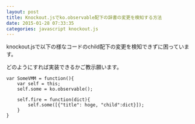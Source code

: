 ```yaml
---
layout: post
title: Knockout.jsでko.observable配下の辞書の変更を検知する方法
date: 2015-01-28 07:33:35
categories: javascript knockout.js
---
```

<p>knockout.jsで以下の様なコードのchild配下の変更を検知できずに困っています。</p>

<p>どのようにすれば実装できるかご教示願います。</p>

<pre><code>var SomeVMM = function(){
    var self = this;
    self.some = ko.observable();

    self.fire = function(dict){
        self.some([{"title": hoge, "child":dict}]);
    }
}
</code></pre>
